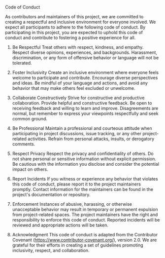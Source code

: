 Code of Conduct


As contributors and maintainers of this project, we are committed to creating a respectful and inclusive environment for everyone involved. We expect all participants to adhere to the following code of conduct. By participating in this project, you are expected to uphold this code of conduct and contribute to fostering a positive experience for all.

1. Be Respectful
Treat others with respect, kindness, and empathy. Respect diverse opinions, experiences, and backgrounds. Harassment, discrimination, or any form of offensive behavior or language will not be tolerated.

2. Foster Inclusivity
Create an inclusive environment where everyone feels welcome to participate and contribute. Encourage diverse perspectives and ideas. Be mindful of your language and actions, and avoid any behavior that may make others feel excluded or unwelcome.

3. Collaborate Constructively
Strive for constructive and productive collaboration. Provide helpful and constructive feedback. Be open to receiving feedback and willing to learn and improve. Disagreements are normal, but remember to express your viewpoints respectfully and seek common ground.

4. Be Professional
Maintain a professional and courteous attitude when participating in project discussions, issue tracking, or any other project-related activities. Refrain from personal attacks, insults, or derogatory comments.

5. Respect Privacy
Respect the privacy and confidentiality of others. Do not share personal or sensitive information without explicit permission. Be cautious with the information you disclose and consider the potential impact on others.

6. Report Incidents
If you witness or experience any behavior that violates this code of conduct, please report it to the project maintainers promptly. Contact information for the maintainers can be found in the project's documentation or repository.

7. Enforcement
Instances of abusive, harassing, or otherwise unacceptable behavior may result in temporary or permanent expulsion from project-related spaces. The project maintainers have the right and responsibility to enforce this code of conduct. Reported incidents will be reviewed and appropriate actions will be taken.

8. Acknowledgment
This code of conduct is adapted from the Contributor Covenant (https://www.contributor-covenant.org/), version 2.0. We are grateful for their efforts in creating a set of guidelines promoting inclusivity, respect, and collaboration.